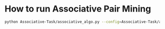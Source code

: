 # How to run Associative Pair Mining

```bash
python Associative-Task/associative_algo.py --config=Associative-Task/associative_args.yml
```
